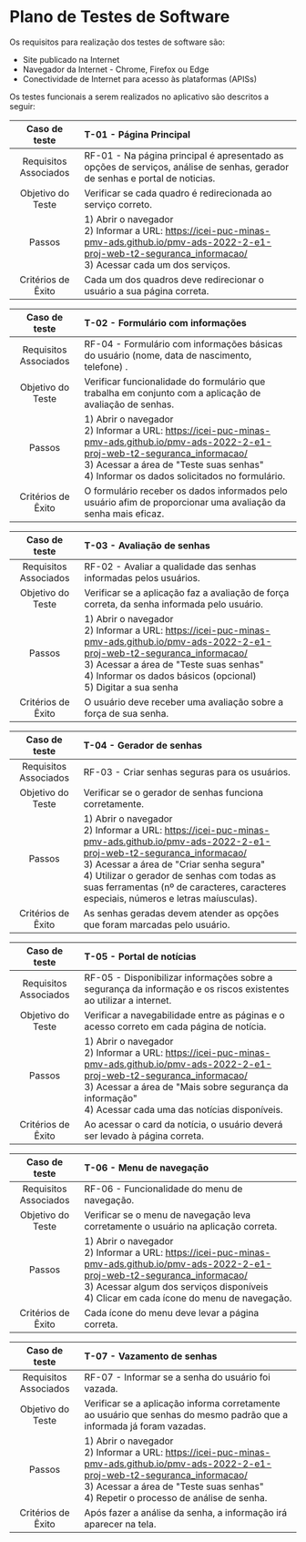 # Plano de Testes de Software
Os requisitos para realização dos testes de software são:

- Site publicado na Internet
- Navegador da Internet - Chrome, Firefox ou Edge
- Conectividade de Internet para acesso às plataformas (APISs)

Os testes funcionais a serem realizados no aplicativo são descritos a seguir:

|     Caso de teste     | T-01 - Página Principal |
| :-------------------: | :-------------------------------------------------------------------------------------------------------------------- |
| Requisitos Associados | RF-01 - Na página principal é apresentado as opções de serviços, análise de senhas, gerador de senhas e portal de noticias.|
|   Objetivo do Teste   | Verificar se cada quadro é redirecionada ao serviço correto. |
|        Passos         | 1) Abrir o navegador <br> 2) Informar a URL: https://icei-puc-minas-pmv-ads.github.io/pmv-ads-2022-2-e1-proj-web-t2-seguranca_informacao/ <br> 3) Acessar cada um dos serviços.|
|  Critérios de Êxito   | Cada um dos quadros deve redirecionar o usuário a sua página correta.|

|     Caso de teste     | T-02 - Formulário com informações                                                                              |
| :-------------------: | :------------------------------------------------------------------------------------------------------------- |
| Requisitos Associados | RF-04 - Formulário com informações básicas do usuário (nome, data de nascimento, telefone) .                   |
|   Objetivo do Teste   | Verificar funcionalidade do formulário que trabalha em conjunto com a aplicação de avaliação de senhas.        |
|        Passos         | 1) Abrir o navegador <br> 2) Informar a URL: https://icei-puc-minas-pmv-ads.github.io/pmv-ads-2022-2-e1-proj-web-t2-seguranca_informacao/ <br> 3) Acessar a área de "Teste suas senhas" <br> 4) Informar os dados solicitados no formulário.                                       |
|  Critérios de Êxito   | O formulário receber os dados informados pelo usuário afim de proporcionar uma avaliação da senha mais eficaz. |

|     Caso de teste     | T-03 - Avaliação de senhas                                                                    |
| :-------------------: | :-------------------------------------------------------------------------------------------  |
| Requisitos Associados | RF-02 -	Avaliar a qualidade das senhas informadas pelos usuários.                             |
|   Objetivo do Teste   | Verificar se a aplicação faz a avaliação de força correta, da senha informada pelo usuário.   | 
|        Passos         | 1) Abrir o navegador <br> 2) Informar a URL: https://icei-puc-minas-pmv-ads.github.io/pmv-ads-2022-2-e1-proj-web-t2-seguranca_informacao/ <br> 3) Acessar a área de "Teste suas senhas" <br> 4) Informar os dados básicos (opcional) <br> 5) Digitar a sua senha       |
|  Critérios de Êxito   | O usuário deve receber uma avaliação sobre a força de sua senha.                              |

|     Caso de teste     | T-04 - Gerador de senhas                                                   |
| :-------------------: | :------------------------------------------------------------------------- |
| Requisitos Associados | RF-03 - Criar senhas seguras para os usuários.                             |
|   Objetivo do Teste   | Verificar se o gerador de senhas funciona corretamente.                    |
|        Passos         | 1) Abrir o navegador <br> 2) Informar a URL: https://icei-puc-minas-pmv-ads.github.io/pmv-ads-2022-2-e1-proj-web-t2-seguranca_informacao/ <br> 3) Acessar a área de "Criar senha segura" <br> 4) Utilizar o gerador de senhas com todas as suas ferramentas (nº de caracteres, caracteres especiais, números e letras maíusculas).                                                                                  |
|  Critérios de Êxito   | As senhas geradas devem atender as opções que foram marcadas pelo usuário. |

|     Caso de teste     | T-05 - Portal de notícias                                                                                         |
| :-------------------: | :---------------------------------------------------------------------------------------------------------------- |
| Requisitos Associados | RF-05 - Disponibilizar informações sobre a segurança da informação e os riscos existentes ao utilizar a internet. | 
|   Objetivo do Teste   | Verificar a navegabilidade entre as páginas e o acesso correto em cada página de notícia.                         |
|        Passos         | 1) Abrir o navegador <br> 2) Informar a URL: https://icei-puc-minas-pmv-ads.github.io/pmv-ads-2022-2-e1-proj-web-t2-seguranca_informacao/ <br> 3) Acessar a área de "Mais sobre segurança da informação" <br> 4) Acessar cada uma das notícias disponíveis.                           |
|  Critérios de Êxito   | Ao acessar o card da notícia, o usuário deverá ser levado à página correta.                                       |

|     Caso de teste     | T-06 - Menu de navegação                                                                                              |
| :-------------------: | :-------------------------------------------------------------------------------------------------------------------- |
| Requisitos Associados | RF-06 - Funcionalidade do menu de navegação.                                                                          |
|   Objetivo do Teste   | Verificar se o menu de navegação leva corretamente o usuário na aplicação correta.                                    |
|        Passos         | 1) Abrir o navegador <br> 2) Informar a URL: https://icei-puc-minas-pmv-ads.github.io/pmv-ads-2022-2-e1-proj-web-t2-seguranca_informacao/ <br> 3) Acessar algum dos serviços disponíveis <br> 4) Clicar em cada ícone do menu de navegação.                                               |
|  Critérios de Êxito   | Cada ícone do menu deve levar a página correta.                                                                       |

|     Caso de teste     | T-07 - Vazamento de senhas                                                                                            |
| :-------------------: | :-------------------------------------------------------------------------------------------------------------------- |
| Requisitos Associados | RF-07 - Informar se a senha do usuário foi vazada.                                                                    |
|   Objetivo do Teste   | Verificar se a aplicação informa corretamente ao usuário que senhas do mesmo padrão que a informada já foram vazadas. |
|        Passos         | 1) Abrir o navegador <br> 2) Informar a URL: https://icei-puc-minas-pmv-ads.github.io/pmv-ads-2022-2-e1-proj-web-t2-seguranca_informacao/ <br> 3) Acessar a área de "Teste suas senhas" <br> 4) Repetir o processo de análise de senha.                                                   |
|  Critérios de Êxito   | Após fazer a análise da senha, a informação irá aparecer na tela.  
